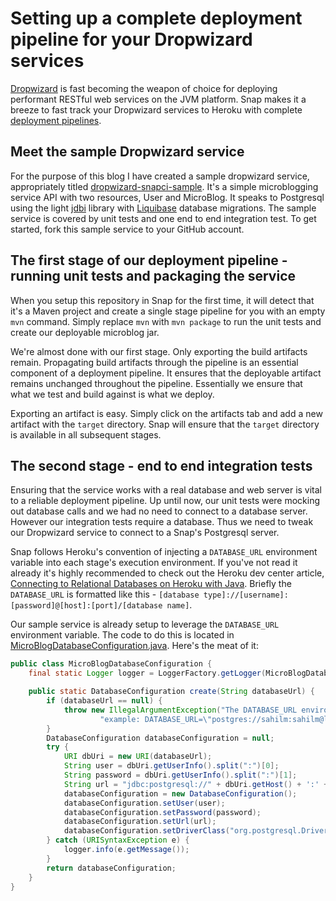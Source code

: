 # Setting up a complete deployment pipeline for your Dropwizard services

[Dropwizard](http://dropwizard.codahale.com/) is fast becoming the weapon of choice for deploying performant RESTful web services on the JVM platform. Snap makes it a breeze to fast track your Dropwizard services to Heroku with complete [deployment pipelines](http://martinfowler.com/bliki/DeploymentPipeline.html).

## Meet the sample Dropwizard service

For the purpose of this blog I have created a sample dropwizard service, appropriately titled [dropwizard-snapci-sample](https://github.com/sahilm/dropwizard-snapci-sample). It's a simple microblogging service API with two resources, User and MicroBlog. It speaks to Postgresql using the light [jdbi](http://jdbi.org/) library with [Liquibase](http://www.liquibase.org/) database migrations. The sample service is covered by unit tests and one end to end integration test. To get started, fork this sample service to your GitHub account.

## The first stage of our deployment pipeline - running unit tests and packaging the service

When you setup this repository in Snap for the first time, it will detect that it's a Maven project and create a single stage pipeline for you with an empty `mvn` command. Simply replace `mvn` with `mvn package` to run the unit tests and create our deployable microblog jar.

We're almost done with our first stage. Only exporting the build artifacts remain. Propagating build artifacts through the pipeline is an essential component of a deployment pipeline. It ensures that the deployable artifact remains unchanged throughout the pipeline. Essentially we ensure that what we test and build against is what we deploy.

Exporting an artifact is easy. Simply click on the artifacts tab and add a new artifact with the `target` directory. Snap will ensure that the `target` directory is available in all subsequent stages.

## The second stage - end to end integration tests

Ensuring that the service works with a real database and web server is vital to a reliable deployment pipeline. Up until now, our unit tests were mocking out database calls and we had no need to connect to a database server. However our integration tests require a database. Thus we need to tweak our Dropwizard service to connect to a Snap's Postgresql server.

Snap follows Heroku's convention of injecting a `DATABASE_URL` environment variable into each stage's execution environment. If you've not read it already it's highly recommended to check out the Heroku dev center article, [Connecting to Relational Databases on Heroku with Java](https://devcenter.heroku.com/articles/connecting-to-relational-databases-on-heroku-with-java). Briefly the `DATABASE_URL` is formatted like this - `[database type]://[username]:[password]@[host]:[port]/[database name]`.

Our sample service is already setup to leverage the `DATABASE_URL` environment variable. The code to do this is located in [MicroBlogDatabaseConfiguration.java](https://github.com/sahilm/dropwizard-snapci-sample/blob/master/src/main/java/com/snapci/microblog/MicroBlogDatabaseConfiguration.java). Here's the meat of it:

```java
public class MicroBlogDatabaseConfiguration {
    final static Logger logger = LoggerFactory.getLogger(MicroBlogDatabaseConfiguration.class);

    public static DatabaseConfiguration create(String databaseUrl) {
        if (databaseUrl == null) {
            throw new IllegalArgumentException("The DATABASE_URL environment variable must be set before running the app " +
                    "example: DATABASE_URL=\"postgres://sahilm:sahilm@localhost:5432/microblog\"");
        }
        DatabaseConfiguration databaseConfiguration = null;
        try {
            URI dbUri = new URI(databaseUrl);
            String user = dbUri.getUserInfo().split(":")[0];
            String password = dbUri.getUserInfo().split(":")[1];
            String url = "jdbc:postgresql://" + dbUri.getHost() + ':' + dbUri.getPort() + dbUri.getPath();
            databaseConfiguration = new DatabaseConfiguration();
            databaseConfiguration.setUser(user);
            databaseConfiguration.setPassword(password);
            databaseConfiguration.setUrl(url);
            databaseConfiguration.setDriverClass("org.postgresql.Driver");
        } catch (URISyntaxException e) {
            logger.info(e.getMessage());
        }
        return databaseConfiguration;
    }
}
```


